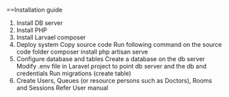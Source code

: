 ==Installation guide
1. Install DB server
2. Install PHP
3. Install Larvael composer
4. Deploy system
	Copy source code
	Run following command on the source code folder
composer install
php artisan serve
5. Configure database and tables
	Create a database on the db server
	Modify .env file in Laravel project to point db server and the db and credentials 
Run migrations (create table)
6. Create Users, Queues (or resource persons such as Doctors), Rooms and Sessions
	Refer User manual
